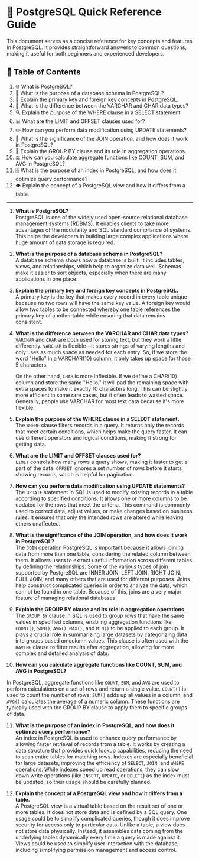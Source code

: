 # 🚀 PostgreSQL Quick Reference Guide

This document serves as a concise reference for key concepts and features in PostgreSQL. It provides straightforward answers to common questions, making it useful for both beginners and experienced developers.

## 🌟 Table of Contents

1. 🌐 What is PostgreSQL?
2. 📜 What is the purpose of a database schema in PostgreSQL?
3. 🔑 Explain the primary key and foreign key concepts in PostgreSQL.
4. 📏 What is the difference between the VARCHAR and CHAR data types?
5. 🔍 Explain the purpose of the WHERE clause in a SELECT statement.
6. 📊 What are the LIMIT and OFFSET clauses used for?
7. ✏️ How can you perform data modification using UPDATE statements?
8. 🔗 What is the significance of the JOIN operation, and how does it work in PostgreSQL?
9. 📅 Explain the GROUP BY clause and its role in aggregation operations.
10. ⚖️ How can you calculate aggregate functions like COUNT, SUM, and AVG in PostgreSQL?
11. 🗄️ What is the purpose of an index in PostgreSQL, and how does it optimize query performance?
12. 👁️ Explain the concept of a PostgreSQL view and how it differs from a table.

---

1.  **What is PostgreSQL?**  
    PostgreSQL is one of the widely used open-source relational database management systems (RDBMS). It enables clients to take more advantages of the modularity and SQL standard compliance of systems. This helps the developers in building large complex applications where huge amount of data storage is required.

2.  **What is the purpose of a database schema in PostgreSQL?**  
    A database schema shows how a database is built. It includes tables, views, and relationships, which help to organize data well. Schemas make it easier to sort objects, especially when there are many applications in one place.

3.  **Explain the primary key and foreign key concepts in PostgreSQL.**  
    A primary key is the key that makes every record in every table unique because no two rows will have the same key value. A foreign key would allow two tables to be connected whereby one table references the primary key of another table while ensuring that data remains consistent.

4.  **What is the difference between the VARCHAR and CHAR data types?**  
    `VARCHAR` and `CHAR` are both used for storing text, but they work a little differently. `VARCHAR` is flexible—it stores strings of varying lengths and only uses as much space as needed for each entry. So, if we store the word "Hello" in a VARCHAR(10) column, it only takes up space for those 5 characters.

    On the other hand, `CHAR` is more inflexible. If we define a CHAR(10) column and store the same "Hello," it will pad the remaining space with extra spaces to make it exactly 10 characters long. This can be slightly more efficient in some rare cases, but it often leads to wasted space. Generally, people use VARCHAR for most text data because it's more flexible.

5.  **Explain the purpose of the WHERE clause in a SELECT statement.**  
    The `WHERE` clause filters records in a query. It returns only the records that meet certain conditions, which helps make the query faster. It can use different operators and logical conditions, making it strong for getting data.

6.  **What are the LIMIT and OFFSET clauses used for?**  
    `LIMIT` controls how many rows a query shows, making it faster to get a part of the data. `OFFSET` ignores a set number of rows before it starts showing records, which is helpful for pagination.

7.  **How can you perform data modification using UPDATE statements?**  
    The `UPDATE` statement in SQL is used to modify existing records in a table according to specified conditions. It allows one or more columns to be updated for the rows that meet the criteria. This command is commonly used to correct data, adjust values, or make changes based on business rules. It ensures that only the intended rows are altered while leaving others unaffected.

8.  **What is the significance of the JOIN operation, and how does it work in PostgreSQL?**  
    The `JOIN` operation PostgreSQL is important because it allows joining data from more than one table, considering the related column between them. It allows users to extract useful information across different tables by defining the relationships. Some of the various types of join supported by PostgreSQL are INNER JOIN, LEFT JOIN, RIGHT JOIN, FULL JOIN, and many others that are used for different purposes. Joins help construct complicated queries in order to analyze the data, which cannot be found in one table. Because of this, joins are a very major feature of managing relational databases.

9.  **Explain the GROUP BY clause and its role in aggregation operations.**  
    The `GROUP BY` clause in SQL is used to group rows that have the same values in specified columns, enabling aggregation functions like `COUNT()`, `SUM()`, `AVG()`, `MAX()`, and `MIN()` to be applied to each group. It plays a crucial role in summarizing large datasets by categorizing data into groups based on column values. This clause is often used with the `HAVING` clause to filter results after aggregation, allowing for more complex and detailed analysis of data.

10. **How can you calculate aggregate functions like COUNT, SUM, and AVG in PostgreSQL?**

In PostgreSQL, aggregate functions like `COUNT`, `SUM`, and `AVG` are used to perform calculations on a set of rows and return a single value. `COUNT()` is used to count the number of rows, `SUM()` adds up all values in a column, and `AVG()` calculates the average of a numeric column. These functions are typically used with the GROUP BY clause to apply them to specific groups of data.

11. **What is the purpose of an index in PostgreSQL, and how does it optimize query performance?**  
    An index in PostgreSQL is used to enhance query performance by allowing faster retrieval of records from a table. It works by creating a data structure that provides quick lookup capabilities, reducing the need to scan entire tables for matching rows. Indexes are especially beneficial for large datasets, improving the efficiency of `SELECT`, `JOIN`, and `WHERE` operations. While indexes speed up read operations, they can slow down write operations (like `INSERT`, `UPDATE`, or `DELETE`) as the index must be updated, so their usage should be carefully planned.

12. **Explain the concept of a PostgreSQL view and how it differs from a table.**  
    A PostgreSQL view is a virtual table based on the result set of one or more tables. It does not store data and is defined by a SQL query. One usage could be to simplify complicated queries, though it does improve security for access only to particular data. Unlike a table, a view does not store data physically. Instead, it assembles data coming from the underlying tables dynamically every time a query is made against it. Views could be used to simplify user interaction with the database, including simplifying permission management and access control.

